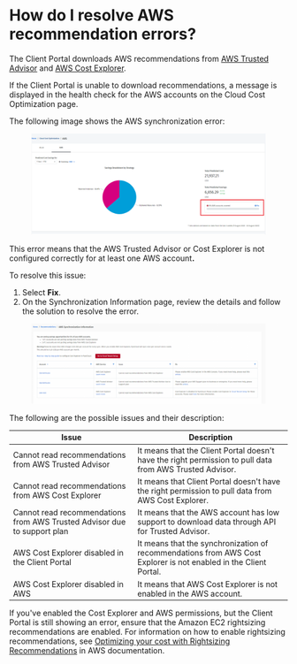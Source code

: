 # How do I resolve AWS recommendation errors?

The Client Portal downloads AWS recommendations from [AWS Trusted Advisor](https://aws.amazon.com/premiumsupport/technology/trusted-advisor/) and [AWS Cost Explorer](https://aws.amazon.com/aws-cost-management/aws-cost-explorer/).&#x20;

If the Client Portal is unable to download recommendations, a message is displayed in the health check for the AWS accounts on the Cloud Cost Optimization page.&#x20;

The following image shows the AWS synchronization error:

<figure><img src="../../.gitbook/assets/image (780).png" alt=""><figcaption></figcaption></figure>

This error means that the AWS Trusted Advisor or Cost Explorer is not configured correctly for at least one AWS accoun&#x74;**.**&#x20;

To resolve this issue:

1. Select **Fix**.&#x20;
2. On the Synchronization Information page, review the details and follow the solution to resolve the error.&#x20;

<figure><img src="../../.gitbook/assets/image (678).png" alt=""><figcaption></figcaption></figure>

The following are the possible issues and their description:

| Issue                                                                    | Description                                                                                                      |
| ------------------------------------------------------------------------ | ---------------------------------------------------------------------------------------------------------------- |
| Cannot read recommendations from AWS Trusted Advisor                     | It means that the Client Portal doesn't have the right permission to pull data from AWS Trusted Advisor.         |
| Cannot read recommendations from AWS Cost Explorer                       | It means that Client Portal doesn't have the right permission to pull data from AWS Cost Explorer.               |
| Cannot read recommendations from AWS Trusted Advisor due to support plan | It means that the AWS account has low support to download data through API for Trusted Advisor.                  |
| AWS Cost Explorer disabled in the Client Portal                          | It means that the synchronization of recommendations from AWS Cost Explorer is not enabled in the Client Portal. |
| AWS Cost Explorer disabled in AWS                                        | It means that AWS Cost Explorer is not enabled in the AWS account.                                               |

If you've enabled the Cost Explorer and AWS permissions, but the Client Portal is still showing an error, ensure that the Amazon EC2 rightsizing recommendations are enabled. For information on how to enable rightsizing recommendations, see [Optimizing your cost with Rightsizing Recommendations](https://docs.aws.amazon.com/cost-management/latest/userguide/ce-rightsizing.html) in AWS documentation.
